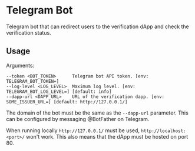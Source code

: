 # Telegram Bot
Telegram bot that can redirect users to the verification dApp and check the verification status.

## Usage
Arguments:
```
--token <BOT_TOKEN>      Telegram bot API token. [env: TELEGRAM_BOT_TOKEN=]
--log-level <LOG_LEVEL>  Maximum log level. [env: TELEGRAM_BOT_LOG_LEVEL=] [default: info]
--dapp-url <DAPP_URL>    URL of the verification dapp. [env: SOME_ISSUER_URL=] [default: http://127.0.0.1/]
```

The domain of the bot must be the same as the `--dapp-url` parameter. This can be configured by messaging @BotFather on Telegram.

When running locally `http://127.0.0.1/` must be used, `http://localhost:<port>/` won't work. This also means that the dApp must be hosted on port 80.